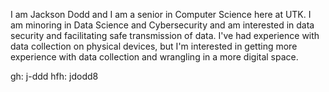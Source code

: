 I am Jackson Dodd and I am a senior in Computer Science here at UTK. I am minoring in Data Science and Cybersecurity and am interested in data security and facilitating safe transmission of data. I've had experience with data collection on physical devices, but I'm interested in getting more experience with data collection and wrangling in a more digital space. 

gh: j-ddd
hfh: jdodd8